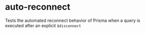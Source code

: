 # auto-reconnect

Tests the automated reconnect behavior of Prisma when a query is executed after an explicit `$disconnect`